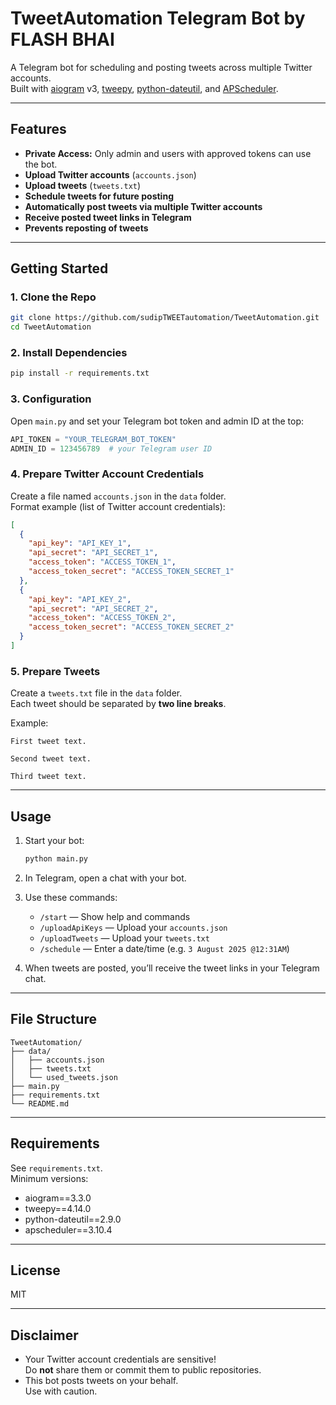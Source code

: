 # TweetAutomation Telegram Bot by FLASH BHAI

A Telegram bot for scheduling and posting tweets across multiple Twitter accounts.  
Built with [aiogram](https://docs.aiogram.dev/en/latest/) v3, [tweepy](https://www.tweepy.org/), [python-dateutil](https://dateutil.readthedocs.io/en/stable/), and [APScheduler](https://apscheduler.readthedocs.io/en/latest/).

---

## Features

- **Private Access:** Only admin and users with approved tokens can use the bot.
- **Upload Twitter accounts** (`accounts.json`)
- **Upload tweets** (`tweets.txt`)
- **Schedule tweets for future posting**
- **Automatically post tweets via multiple Twitter accounts**
- **Receive posted tweet links in Telegram**
- **Prevents reposting of tweets**

---

## Getting Started

### 1. Clone the Repo

```bash
git clone https://github.com/sudipTWEETautomation/TweetAutomation.git
cd TweetAutomation
```

### 2. Install Dependencies

```bash
pip install -r requirements.txt
```

### 3. Configuration

Open `main.py` and set your Telegram bot token and admin ID at the top:

```python
API_TOKEN = "YOUR_TELEGRAM_BOT_TOKEN"
ADMIN_ID = 123456789  # your Telegram user ID
```

### 4. Prepare Twitter Account Credentials

Create a file named `accounts.json` in the `data` folder.  
Format example (list of Twitter account credentials):

```json
[
  {
    "api_key": "API_KEY_1",
    "api_secret": "API_SECRET_1",
    "access_token": "ACCESS_TOKEN_1",
    "access_token_secret": "ACCESS_TOKEN_SECRET_1"
  },
  {
    "api_key": "API_KEY_2",
    "api_secret": "API_SECRET_2",
    "access_token": "ACCESS_TOKEN_2",
    "access_token_secret": "ACCESS_TOKEN_SECRET_2"
  }
]
```

### 5. Prepare Tweets

Create a `tweets.txt` file in the `data` folder.  
Each tweet should be separated by **two line breaks**.

Example:
```
First tweet text.

Second tweet text.

Third tweet text.
```

---

## Usage

1. Start your bot:

   ```bash
   python main.py
   ```

2. In Telegram, open a chat with your bot.

3. Use these commands:

   - `/start` — Show help and commands
   - `/uploadApiKeys` — Upload your `accounts.json`
   - `/uploadTweets` — Upload your `tweets.txt`
   - `/schedule` — Enter a date/time (e.g. `3 August 2025 @12:31AM`)

4. When tweets are posted, you’ll receive the tweet links in your Telegram chat.

---

## File Structure

```
TweetAutomation/
├── data/
│   ├── accounts.json
│   ├── tweets.txt
│   └── used_tweets.json
├── main.py
├── requirements.txt
└── README.md
```

---

## Requirements

See `requirements.txt`.  
Minimum versions:

- aiogram==3.3.0
- tweepy==4.14.0
- python-dateutil==2.9.0
- apscheduler==3.10.4

---

## License

MIT

---

## Disclaimer

- Your Twitter account credentials are sensitive!  
  Do **not** share them or commit them to public repositories.
- This bot posts tweets on your behalf.  
  Use with caution.
